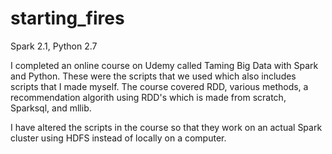 # starting_fires

Spark 2.1, Python 2.7

I completed an online course on Udemy called Taming Big Data with Spark and Python. These were the scripts that we used
which also includes scripts that I made myself. The course covered RDD, various methods, a recommendation algorith using RDD's 
which is made from scratch, Sparksql, and mllib.

I have altered the scripts in the course so that they work on an actual Spark cluster using HDFS instead of locally on a computer.
